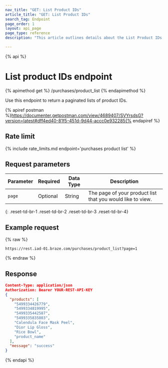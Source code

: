 ```yaml
---
nav_title: "GET: List Product IDs"
article_title: "GET: List Product IDs"
search_tag: Endpoint
page_order: 1
layout: api_page
page_type: reference
description: "This article outlines details about the List Product IDs Braze endpoint."

---
```

{% api %}
# List product IDs endpoint
{% apimethod get %}
/purchases/product_list
{% endapimethod %}

Use this endpoint to return a paginated lists of product IDs.

{% apiref postman %}https://documenter.getpostman.com/view/4689407/SVYrsdsG?version=latest#dff4ed40-81f5-451d-9d44-accc0e932285{% endapiref %}

## Rate limit

{% include rate_limits.md endpoint='purchases product list' %}

## Request parameters

| Parameter | Required | Data Type | Description |
|---|---|---|---|
| `page`  | Optional | String | The page of your product list that you would like to view. |
{: .reset-td-br-1 .reset-td-br-2 .reset-td-br-3  .reset-td-br-4}

## Example request

{% raw %}
```
https://rest.iad-01.braze.com/purchases/product_list?page=1
```
{% endraw %}

## Response

```json
Content-Type: application/json
Authorization: Bearer YOUR-REST-API-KEY
{
  "products": [
    "5499334426779",
    "5499334819995",
    "5499335442587",
    "5499335835803",
    "Calendula Face Mask Peel",
    "Dior Lip Gloss",
    "Rice Bowl",
    "product_name"
  ],
  "message": "success"
}
```

{% endapi %}
